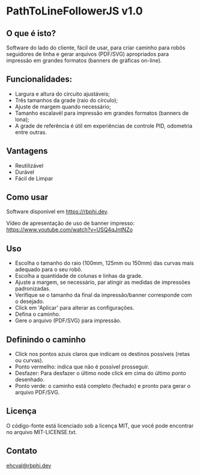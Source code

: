 # PathToLineFollowerJS v1.0
## O que é isto?
Software do lado do cliente, fácil de usar, para criar caminho para robôs seguidores de linha e gerar arquivos (PDF/SVG) apropriados para impressão em grandes formatos (banners de gráficas on-line).

## Funcionalidades:
- Largura e altura do circuito ajustáveis;
- Três tamanhos da grade (raio do círculo);
- Ajuste de margem quando necessário;
- Tamanho escalavél para impressão em grandes formatos (banners de lona);
- A grade de referência é útil em experiências de controle PID, odometria entre outras.

## Vantagens
- Reutilizável
- Durável
- Fácil de Limpar

## Como usar
Software disponível em https://rbphi.dev.

Vídeo de apresentação de uso de banner impresso: https://www.youtube.com/watch?v=USQ4qJntNZo

## Uso
- Escolha o tamanho do raio (100mm, 125mm ou 150mm) das curvas mais adequado para o seu robô.
- Escolha a quantidade de colunas e linhas da grade.
- Ajuste a margem, se necessário, par atingir as medidas de impressões padronizadas.
- Verifique se o tamanho da final da impressão/banner corresponde com o desejado.
- Click em 'Aplicar' para alterar as configurações.
- Defina o caminho.
- Gere o arquivo (PDF/SVG) para impressão.

## Definindo o caminho
- Click nos pontos azuis claros que indicam os destinos possíveis (retas ou curvas).
- Ponto vermelho: indica que não é possível prosseguir.
- Desfazer: Para desfazer o último node click em cima do último ponto desenhado.
- Ponto verde: o caminho está completo (fechado) e pronto para gerar o arquivo PDF/SVG.

## Licença
O código-fonte está licenciado sob a licença MIT, que você pode encontrar no arquivo MIT-LICENSE.txt.

## Contato
ehcval@rbphi.dev
